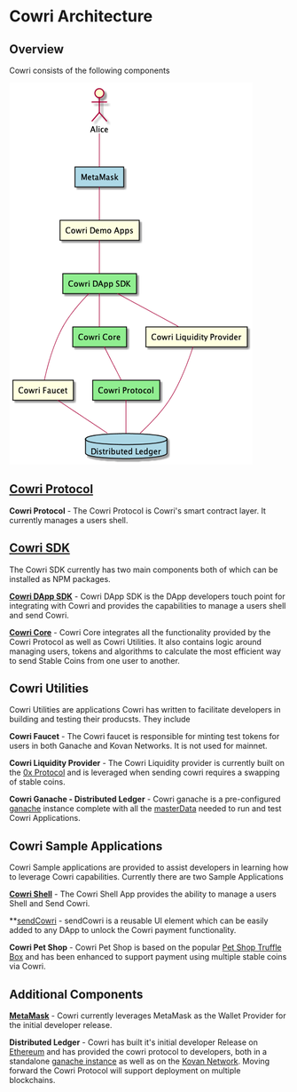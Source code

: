 # Cowri Architecture

## Overview
Cowri consists of the following components

![Cowri Components](../img/Overview.png)

## [Cowri Protocol](https://github.com/cowri/shell-manager)

**Cowri Protocol** - The Cowri Protocol is Cowri's smart contract layer. It currently manages a users shell.  

## [Cowri SDK](https://github.com/cowri/cowri-sdk)

The Cowri SDK currently has two main components both of which can be installed as NPM packages.

**[Cowri DApp SDK](https://github.com/cowri/cowri-sdk/tree/master/cowri-dapp-sdk)** - Cowri DApp SDK is the DApp developers touch point for integrating with Cowri and provides the capabilities to manage a users shell and send Cowri.

**[Cowri Core](https://github.com/cowri/cowri-sdk/tree/master/cowri-core)** - Cowri Core integrates all the functionality provided by the Cowri Protocol as well as Cowri Utilities. It also contains logic around managing users, tokens and algorithms to calculate the most efficient way to send Stable Coins from one user to another.

## Cowri Utilities
Cowri Utilities are applications Cowri has written to facilitate developers in building and testing their producsts.
They include

**Cowri Faucet** - The Cowri faucet is responsible for minting test tokens for users in both Ganache and Kovan Networks. It is not used for mainnet.

**Cowri Liquidity Provider** - The Cowri Liquidity provider is currently built on the [0x Protocol](https://0x.org/#) and is leveraged when sending cowri requires a swapping of stable coins.

**Cowri Ganache - Distributed Ledger** - Cowri ganache is a pre-configured [ganache](https://www.trufflesuite.com/ganache) instance complete with all the [masterData](./masterData.md) needed to run and test Cowri Applications.  

## Cowri Sample Applications
Cowri Sample applications are provided to assist developers in learning how to leverage Cowri capabilities. Currently there are two Sample Applications

**[Cowri Shell](https://github.com/cowri/cowri-demo-apps/tree/master/cowri-shell)** - The Cowri Shell App provides the ability to manage a users Shell and Send Cowri. 

**[sendCowri](https://github.com/cowri/cowri-demo-apps/tree/master/sendCowri) - sendCowri is a reusable UI element which can be easily added to any DApp to unlock the Cowri payment functionality.

**Cowri Pet Shop** - Cowri Pet Shop is based on the popular [Pet Shop Truffle Box](https://www.trufflesuite.com/boxes/pet-shop) and has been enhanced to support payment using multiple stable coins via Cowri.

## Additional Components

**[MetaMask](https://metamask.io/)** - Cowri currently leverages MetaMask as the Wallet Provider for the initial developer release.

**Distributed Ledger** - Cowri has built it's initial developer Release on [Ethereum](https://www.ethereum.org/) and has provided the cowri protocol to developers,  both in a standalone [ganache instance](https://github.com/trufflesuite/ganache) as well as on the [Kovan Network](https://kovan-testnet.github.io/website/). Moving forward the Cowri Protocol will support deployment on multiple blockchains.
